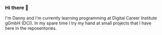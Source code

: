 ### Hi there 👋

I'm Danny and I'm currently learning programming at Digital Career Institute gGmbH (DCI).
In my spare time I try my hand at small projects that I have here in the reposentories.
